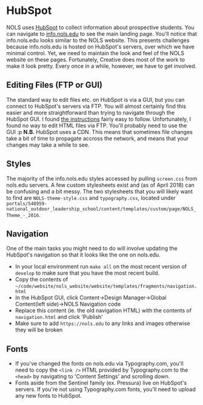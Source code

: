 # HubSpot
NOLS uses [HubSpot](https://www.hubspot.com/) to collect information about prospective students. You can navigate to [info.nols.edu](info.nols.edu) to see the main landing page.
You'll notice that info.nols.edu looks similar to the NOLS website. This presents challenges because info.nols.edu is hosted on HubSpot's servers, over which we have minimal control. Yet, we need to maintain the look and feel of the NOLS website on these pages. Fortunately, Creative does most of the work to make it look pretty. Every once in a while, however, we have to get involved.
## Editing Files (FTP or GUI)
The standard way to edit files etc. on HubSpot is via a GUI, but you can connect to HubSpot's servers via FTP. You will almost certainly find this easier and more straightforward than trying to navigate through the HubSpot GUI. I found [the instructions](https://designers.hubspot.com/docs/tools/hubspot-ftp) fairly easy to follow.
Unfortunately, I found no way to edit HTML files via FTP. You'll probably need to use the GUI :p
**N.B.** HubSpot uses a CDN. This means that sometimes file changes take a bit of time to propagate accross the network, and means that your changes may take a while to see.
## Styles
The majority of the info.nols.edu styles accessed by pulling `screen.css` from nols.edu servers. A few custom stylesheets exist and (as of April 2018) can be confusing and a bit messy. The two stylesheets that you will likely want to find are `NOLS-theme-style.css` and `typography.css`, located under `portals/548959-national_outdoor_leadership_school/content/templates/custom/page/NOLS_Theme_-_2016`.
## Navigation
One of the main tasks you might need to do will involve updating the HubSpot's navigation so that it looks like the one on nols.edu.
- In your local environment run `make all` on the most recent version of `develop` to make sure that you have the most recent build.
- Copy the contents of `~/code/website/nols_website/website/templates/fragments/navigation.html`
- In the HubSpot GUI, click Content->Design Manager->Global Content(left side)->NOLS Navigation code
- Replace this content (ie. the old navigation HTML) with the contents of `navigation.html` and click 'Publish'
- Make sure to add `https://nols.edu` to any links and images otherwise they will be broken
## Fonts
- If you've changed the fonts on nols.edu via Typography.com, you'll need to copy the `<link />` HTML provided by Typography.com to the `<head>` by navigating to 'Content Settings' and scrolling down.
- Fonts aside from the Sentinel family (ex. Pressura) live on HubSpot's servers. If you're not using Typography.com fonts, you'll need to upload any new fonts to HubSpot.
